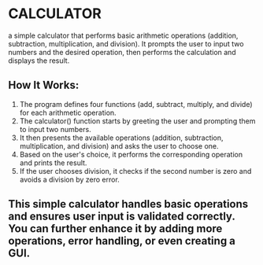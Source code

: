 # CALCULATOR
a simple calculator that performs basic arithmetic operations (addition, subtraction, multiplication, and division). It prompts the user to input two numbers and the desired operation, then performs the calculation and displays the result.
## How It Works:
1. The program defines four functions (add, subtract, multiply, and divide) for each arithmetic operation.
2. The calculator() function starts by greeting the user and prompting them to input two numbers.
3. It then presents the available operations (addition, subtraction, multiplication, and division) and asks the user to choose one.
4. Based on the user's choice, it performs the corresponding operation and prints the result.
5. If the user chooses division, it checks if the second number is zero and avoids a division by zero error.

## This simple calculator handles basic operations and ensures user input is validated correctly. You can further enhance it by adding more operations, error handling, or even creating a GUI.




   
